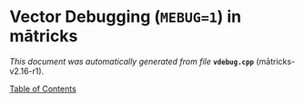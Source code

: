 
# Vector Debugging (`MEBUG=1`) in mātricks
_This document was automatically generated from file_ **`vdebug.cpp`** (mātricks-v2.16-r1).


[Table of Contents](README.md)
